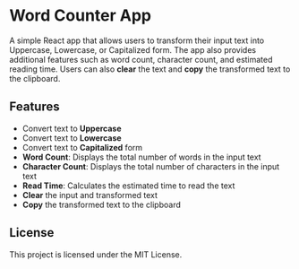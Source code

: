 # Word Counter App

A simple React app that allows users to transform their input text into Uppercase, Lowercase, or Capitalized form. The app also provides additional features such as word count, character count, and estimated reading time. Users can also **clear** the text and **copy** the transformed text to the clipboard.

## Features

- Convert text to **Uppercase**
- Convert text to **Lowercase**
- Convert text to **Capitalized** form
- **Word Count**: Displays the total number of words in the input text
- **Character Count**: Displays the total number of characters in the input text
- **Read Time**: Calculates the estimated time to read the text
- **Clear** the input and transformed text
- **Copy** the transformed text to the clipboard

## License

This project is licensed under the MIT License.
